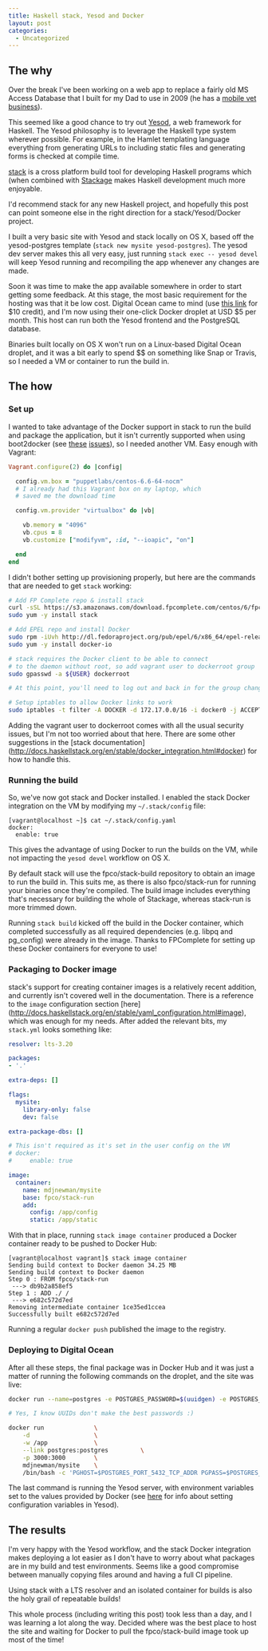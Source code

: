 ```yaml
---
title: Haskell stack, Yesod and Docker
layout: post
categories:
  - Uncategorized
---
```


## The why

Over the break I've been working on a web app to replace a fairly old MS Access
Database that I built for my Dad to use in 2009 (he has a [mobile vet
business](https://www.facebook.com/Ross-Newman-Mobile-Vet-1461582037471594/)).

This seemed like a good chance to try out
[Yesod](http://www.yesodweb.com/), a web framework for Haskell. The Yesod
philosophy is to leverage the Haskell type system wherever possible. For
example, in the Hamlet templating language everything from generating URLs to
including static files and generating forms is checked at compile time.

[stack](http://haskellstack.org) is a cross platform build tool for developing
Haskell programs which (when combined with
[Stackage](https://www.stackage.org/) makes Haskell development much more
enjoyable.

I'd recommend stack for any new Haskell project, and hopefully this post can
point someone else in the right direction for a stack/Yesod/Docker project.

I built a very basic site with Yesod and stack locally on OS X, based off the
yesod-postgres template (`stack new mysite yesod-postgres`). The yesod dev
server makes this all very easy, just running `stack exec -- yesod devel` will
keep Yesod running and recompiling the app whenever any changes are made.

Soon it was time to make the app available somewhere in order to start
getting some feedback. At this stage, the most basic requirement for the
hosting was that it be low cost. Digital Ocean came to mind (use [this
link](https://www.digitalocean.com/?refcode=c55b676d3a2e) for $10 credit), and
I'm now using their one-click Docker droplet at USD $5 per month. This host can
run both the Yesod frontend and the PostgreSQL database.

Binaries built locally on OS X won't run on a Linux-based Digital Ocean droplet,
and it was a bit early to spend $$ on something like Snap or Travis, so I needed
a VM or container to run the build in.

## The how

### Set up

I wanted to take advantage of the Docker support in stack to run the build and
package the application, but it isn't currently supported when using
boot2docker (see [these](https://github.com/commercialhaskell/stack/issues/194)
[issues](https://github.com/commercialhaskell/stack/issues/488)), so I needed
another VM. Easy enough with Vagrant:

```ruby
Vagrant.configure(2) do |config|

  config.vm.box = "puppetlabs/centos-6.6-64-nocm"
  # I already had this Vagrant box on my laptop, which
  # saved me the download time

  config.vm.provider "virtualbox" do |vb|

    vb.memory = "4096"
    vb.cpus = 8
    vb.customize ["modifyvm", :id, "--ioapic", "on"]

  end
end
```

I didn't bother setting up provisioning properly, but here are the commands
that are needed to get `stack` working:

```bash
# Add FP Complete repo & install stack
curl -sSL https://s3.amazonaws.com/download.fpcomplete.com/centos/6/fpco.repo | sudo tee /etc/yum.repos.d/fpco.repo
sudo yum -y install stack

# Add EPEL repo and install Docker
sudo rpm -iUvh http://dl.fedoraproject.org/pub/epel/6/x86_64/epel-release-6-8.noarch.rpm
sudo yum -y install docker-io

# stack requires the Docker client to be able to connect
# to the daemon without root, so add vagrant user to dockerroot group
sudo gpasswd -a ${USER} dockerroot

# At this point, you'll need to log out and back in for the group change to take effect

# Setup iptables to allow Docker links to work
sudo iptables -t filter -A DOCKER -d 172.17.0.0/16 -i docker0 -j ACCEPT
```

Adding the vagrant user to dockerroot comes with all the usual security issues,
but I'm not too worried about that here. There are some other suggestions in
the [stack documentation]
(http://docs.haskellstack.org/en/stable/docker_integration.html#docker) for how
to handle this.

### Running the build

So, we've now got stack and Docker installed. I enabled the stack Docker integration
on the VM by modifying my `~/.stack/config` file:

```
[vagrant@localhost ~]$ cat ~/.stack/config.yaml
docker:
  enable: true
```

This gives the advantage of using Docker to run the builds on the VM, while not impacting
the `yesod devel` workflow on OS X.

By default stack will use the fpco/stack-build repository to obtain an image to
run the build in. This suits me, as there is also fpco/stack-run for running your
binaries once they're compiled. The build image includes everything that's necessary
for building the whole of Stackage, whereas stack-run is more trimmed down.

Running `stack build` kicked off the build in the Docker container, which
completed successfully as all required dependencies (e.g. libpq and pg_config)
were already in the image. Thanks to FPComplete for setting up these Docker
containers for everyone to use!

### Packaging to Docker image

stack's support for creating container images is a relatively recent addition,
and currently isn't covered well in the documentation. There is a reference to the
`image` configuration section [here]
(http://docs.haskellstack.org/en/stable/yaml_configuration.html#image), which
was enough for my needs. After added the relevant bits, my `stack.yml` looks
something like:

```yaml
resolver: lts-3.20

packages:
- '.'

extra-deps: []

flags:
  mysite:
    library-only: false
    dev: false

extra-package-dbs: []

# This isn't required as it's set in the user config on the VM
# docker:
#     enable: true

image:
  container:
    name: mdjnewman/mysite
    base: fpco/stack-run
    add:
      config: /app/config
      static: /app/static
```

With that in place, running `stack image container` produced a Docker container
ready to be pushed to Docker Hub:

```
[vagrant@localhost vagrant]$ stack image container
Sending build context to Docker daemon 34.25 MB
Sending build context to Docker daemon
Step 0 : FROM fpco/stack-run
 ---> db9b2a858ef5
Step 1 : ADD ./ /
 ---> e682c572d7ed
Removing intermediate container 1ce35ed1ccea
Successfully built e682c572d7ed
```

Running a regular `docker push` published the image to the registry.

### Deploying to Digital Ocean

After all these steps, the final package was in Docker Hub and it was just a
matter of running the following commands on the droplet, and the site was live:

```bash
docker run --name=postgres -e POSTGRES_PASSWORD=$(uuidgen) -e POSTGRES_USER=postgres -d postgres:9.3

# Yes, I know UUIDs don't make the best passwords :)

docker run              \
    -d                  \
    -w /app             \
    --link postgres:postgres         \
    -p 3000:3000        \
    mdjnewman/mysite    \
    /bin/bash -c 'PGHOST=$POSTGRES_PORT_5432_TCP_ADDR PGPASS=$POSTGRES_ENV_POSTGRES_PASSWORD /usr/local/bin/mysite'
```


The last command is running the Yesod server, with environment variables set to
the values provided by Docker (see
[here](https://github.com/yesodweb/yesod/wiki/Configuration#overriding-configuration-values-with-environment-variables) for info about setting configuration variables in Yesod).

## The results

I'm very happy with the Yesod workflow, and the stack Docker integration makes
deploying a lot easier as I don't have to worry about what packages are in my
build and test environments. Seems like a good compromise between manually
copying files around and having a full CI pipeline.

Using stack with a LTS resolver and an isolated container for builds is also
the holy grail of repeatable builds!

This whole process (including writing this post) took less than a day, and I
was learning a lot along the way. Decided where was the best place to host the site
and waiting for Docker to pull the fpco/stack-build image took up most of the time!
